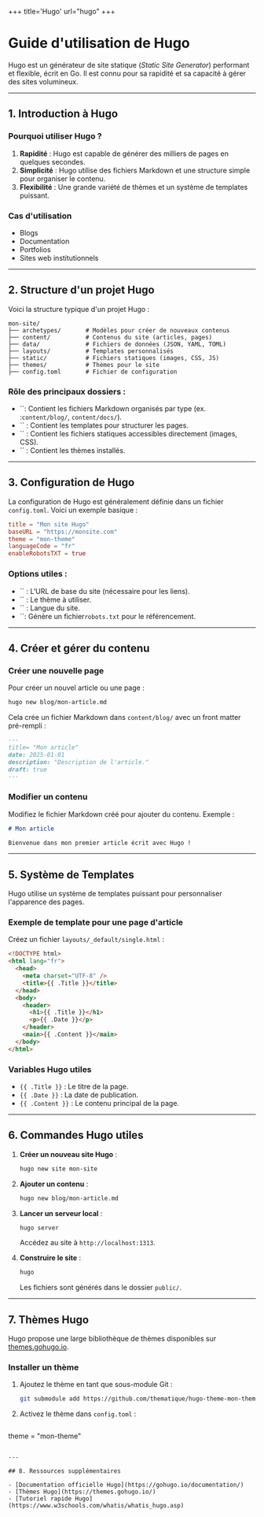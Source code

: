 +++
title='Hugo'
url="hugo"
+++

# Guide d'utilisation de Hugo

Hugo est un générateur de site statique (_Static Site Generator_) performant et flexible, écrit en Go. Il est connu pour sa rapidité et sa capacité à gérer des sites volumineux.

---

## 1. Introduction à Hugo

### Pourquoi utiliser Hugo ?

1. **Rapidité** : Hugo est capable de générer des milliers de pages en quelques secondes.
2. **Simplicité** : Hugo utilise des fichiers Markdown et une structure simple pour organiser le contenu.
3. **Flexibilité** : Une grande variété de thèmes et un système de templates puissant.

### Cas d'utilisation

- Blogs
- Documentation
- Portfolios
- Sites web institutionnels

---

## 2. Structure d'un projet Hugo

Voici la structure typique d'un projet Hugo :

```
mon-site/
├── archetypes/       # Modèles pour créer de nouveaux contenus
├── content/          # Contenus du site (articles, pages)
├── data/             # Fichiers de données (JSON, YAML, TOML)
├── layouts/          # Templates personnalisés
├── static/           # Fichiers statiques (images, CSS, JS)
├── themes/           # Thèmes pour le site
├── config.toml       # Fichier de configuration
```

### Rôle des principaux dossiers :

- ``: Contient les fichiers Markdown organisés par type (ex. :`content/blog/`, `content/docs/`).
- `` : Contient les templates pour structurer les pages.
- `` : Contient les fichiers statiques accessibles directement (images, CSS).
- `` : Contient les thèmes installés.

---

## 3. Configuration de Hugo

La configuration de Hugo est généralement définie dans un fichier `config.toml`. Voici un exemple basique :

```toml
title = "Mon site Hugo"
baseURL = "https://monsite.com"
theme = "mon-theme"
languageCode = "fr"
enableRobotsTXT = true
```

### Options utiles :

- `` : L'URL de base du site (nécessaire pour les liens).
- `` : Le thème à utiliser.
- `` : Langue du site.
- ``: Génère un fichier`robots.txt` pour le référencement.

---

## 4. Créer et gérer du contenu

### Créer une nouvelle page

Pour créer un nouvel article ou une page :

```bash
hugo new blog/mon-article.md
```

Cela crée un fichier Markdown dans `content/blog/` avec un front matter pré-rempli :

```markdown
---
title= "Mon article"
date: 2025-01-01
description: "Description de l'article."
draft: true
---
```

### Modifier un contenu

Modifiez le fichier Markdown créé pour ajouter du contenu. Exemple :

```markdown
# Mon article

Bienvenue dans mon premier article écrit avec Hugo !
```

---

## 5. Système de Templates

Hugo utilise un système de templates puissant pour personnaliser l'apparence des pages.

### Exemple de template pour une page d'article

Créez un fichier `layouts/_default/single.html` :

```html
<!DOCTYPE html>
<html lang="fr">
  <head>
    <meta charset="UTF-8" />
    <title>{{ .Title }}</title>
  </head>
  <body>
    <header>
      <h1>{{ .Title }}</h1>
      <p>{{ .Date }}</p>
    </header>
    <main>{{ .Content }}</main>
  </body>
</html>
```

### Variables Hugo utiles

- `{{ .Title }}` : Le titre de la page.
- `{{ .Date }}` : La date de publication.
- `{{ .Content }}` : Le contenu principal de la page.

---

## 6. Commandes Hugo utiles

1. **Créer un nouveau site Hugo** :

   ```bash
   hugo new site mon-site
   ```

2. **Ajouter un contenu** :

   ```bash
   hugo new blog/mon-article.md
   ```

3. **Lancer un serveur local** :

   ```bash
   hugo server
   ```

   Accédez au site à `http://localhost:1313`.

4. **Construire le site** :

   ```bash
   hugo
   ```

   Les fichiers sont générés dans le dossier `public/`.

---

## 7. Thèmes Hugo

Hugo propose une large bibliothèque de thèmes disponibles sur [themes.gohugo.io](https://themes.gohugo.io/).

### Installer un thème

1. Ajoutez le thème en tant que sous-module Git :
   ```bash
   git submodule add https://github.com/thematique/hugo-theme-mon-theme.git themes/mon-theme
   ```
2. Activez le thème dans `config.toml` :

   ```toml

   ```

theme = "mon-theme"

```

---

## 8. Ressources supplémentaires

- [Documentation officielle Hugo](https://gohugo.io/documentation/)
- [Thèmes Hugo](https://themes.gohugo.io/)
- [Tutoriel rapide Hugo](https://www.w3schools.com/whatis/whatis_hugo.asp)

```
